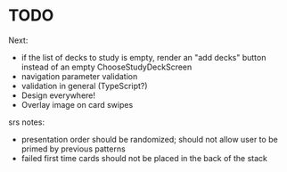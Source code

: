 # TODO

Next: 

* if the list of decks to study is empty, render an "add decks" button instead of an empty ChooseStudyDeckScreen
* navigation parameter validation
* validation in general (TypeScript?)
* Design everywhere!
* Overlay image on card swipes

srs notes:

* presentation order should be randomized; should not allow user to be primed by previous patterns
* failed first time cards should not be placed in the back of the stack
